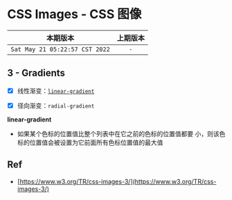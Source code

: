 # CSS Images - CSS 图像

|本期版本| 上期版本
|:---:|:---:
`Sat May 21 05:22:57 CST 2022` | `-`

## 3 - Gradients

* [x] 线性渐变：[`linear-gradient`](https://developer.mozilla.org/zh-CN/docs/Web/CSS/gradient/linear-gradient)
* [x] 径向渐变：`radial-gradient`


**linear-gradient**

* 如果某个色标的位置值比整个列表中在它之前的色标的位置值都要 小，则该色标的位置值会被设置为它前面所有色标位置值的最大值

## Ref

* [https://www.w3.org/TR/css-images-3/](https://www.w3.org/TR/css-images-3/)